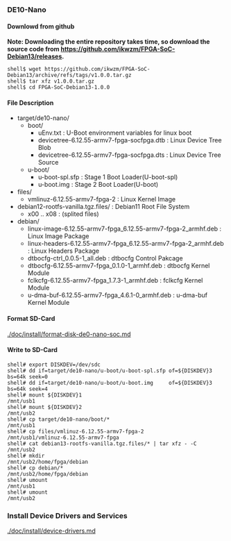 ### DE10-Nano

#### Downlowd from github

**Note: Downloading the entire repository takes time, so download the source code from https://github.com/ikwzm/FPGA-SoC-Debian13/releases.**

```console
shell$ wget https://github.com/ikwzm/FPGA-SoC-Debian13/archive/refs/tags/v1.0.0.tar.gz
shell$ tar xfz v1.0.0.tar.gz
shell$ cd FPGA-SoC-Debian13-1.0.0
```

#### File Description

 * target/de10-nano/
   + boot/
     - uEnv.txt                                                      : U-Boot environment variables for linux boot
     - devicetree-6.12.55-armv7-fpga-socfpga.dtb                     : Linux Device Tree Blob   
     - devicetree-6.12.55-armv7-fpga-socfpga.dts                     : Linux Device Tree Source
   + u-boot/
     - u-boot-spl.sfp                                                : Stage 1 Boot Loader(U-boot-spl)
     - u-boot.img                                                    : Stage 2 Boot Loader(U-boot)
 * files/
   + vmlinuz-6.12.55-armv7-fpga-2                                    : Linux Kernel Image
 * debian12-rootfs-vanilla.tgz.files/                                : Debian11 Root File System
   + x00 .. x08                                                      : (splited files)
 * debian/
   + linux-image-6.12.55-armv7-fpga_6.12.55-armv7-fpga-2_armhf.deb   : Linux Image Package
   + linux-headers-6.12.55-armv7-fpga_6.12.55-armv7-fpga-2_armhf.deb : Linux Headers Package
   + dtbocfg-ctrl_0.0.5-1_all.deb                                    : dtbocfg Control Pakcage
   + dtbocfg-6.12.55-armv7-fpga_0.1.0-1_armhf.deb                    : dtbocfg Kernel Module
   + fclkcfg-6.12.55-armv7-fpga_1.7.3-1_armhf.deb                    : fclkcfg Kernel Module
   + u-dma-buf-6.12.55-armv7-fpga_4.6.1-0_armhf.deb                  : u-dma-buf Kernel Module

#### Format SD-Card

[./doc/install/format-disk-de0-nano-soc.md](format-disk-de0-nano-soc.md)

#### Write to SD-Card

````console
shell# export DISKDEV=/dev/sdc
shell# dd if=target/de10-nano/u-boot/u-boot-spl.sfp of=${DISKDEV}3 bs=64k seek=0
shell# dd if=target/de10-nano/u-boot/u-boot.img     of=${DISKDEV}3 bs=64k seek=4
shell# mount ${DISKDEV}1                                       /mnt/usb1
shell# mount ${DISKDEV}2                                       /mnt/usb2
shell# cp target/de10-nano/boot/*                              /mnt/usb1
shell# cp files/vmlinuz-6.12.55-armv7-fpga-2                   /mnt/usb1/vmlinuz-6.12.55-armv7-fpga
shell# cat debian13-rootfs-vanilla.tgz.files/* | tar xfz - -C  /mnt/usb2
shell# mkdir                                                   /mnt/usb2/home/fpga/debian
shell# cp debian/*                                             /mnt/usb2/home/fpga/debian
shell# umount                                                  /mnt/usb1
shell# umount                                                  /mnt/usb2
````

### Install Device Drivers and Services

[./doc/install/device-drivers.md](device-drivers.md)

